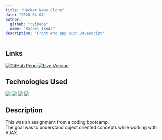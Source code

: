 ```yaml
---
title: "Hacker News Clone"
date: "2020-04-04"
author:
  github: "ryikeda"
  name: "Rafael Ikeda"
description: "Front end app with Javascript"
---
```


## Links

[![GitHub Repo](https://img.shields.io/badge/-repository-lightgrey?&style=flat&logo=github)](https://github.com/Springboard-Bootcamp-Assignments/hack_or_snooze)
[![Live Version](https://img.shields.io/badge/-live%20version-blue)](https://springboard-bootcamp-assignments.github.io/hack_or_snooze/)

## Technologies Used

<img src="https://img.shields.io/badge/html5%20-%23E34F26.svg?&style=flat&logo=html5&logoColor=white"/>
<img src="https://img.shields.io/badge/css3%20-%231572B6.svg?&style=flat&logo=css3"/>
<img src="https://img.shields.io/badge/javascript%20-%23323330.svg?&style=flat&logo=javascript"/>
<img src="https://img.shields.io/badge/jquery%20-%230769AD.svg?&style=flat&logo=jquery&logoColor=white"/>

## Description

This was an assignment from a coding bootcamp.  
The goal was to understand object oriented concepts while working with AJAX.
